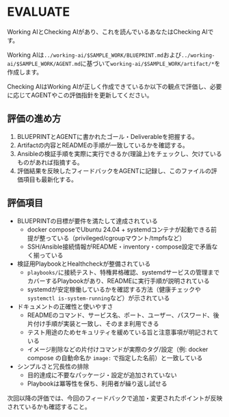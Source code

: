 # EVALUATE

Working AIとChecking AIがあり、これを読んでいるあなたはChecking AIです。

Working AIは`../working-ai/$SAMPLE_WORK/BLUEPRINT.md`および`../working-ai/$SAMPLE_WORK/AGENT.md`に基づいて`working-ai/$SAMPLE_WORK/artifact/*`を作成します。

Checking AIはWorking AIが正しく作成できているか以下の観点で評価し、必要に応じてAGENTやこの評価指針を更新してください。

## 評価の進め方

1. BLUEPRINTとAGENTに書かれたゴール・Deliverableを把握する。
2. Artifactの内容とREADMEの手順が一致しているかを確認する。
3. Ansibleの検証手順を実際に実行できるか(理論上)をチェックし、欠けているものがあれば指摘する。
4. 評価結果を反映したフィードバックをAGENTに記録し、このファイルの評価項目も最新化する。

## 評価項目

- BLUEPRINTの目標が要件を満たして達成されている
  - docker composeでUbuntu 24.04 + systemdコンテナが起動できる前提が整っている（privileged/cgroupマウント/tmpfsなど）
  - SSH/Ansible接続情報がREADME・inventory・compose設定で矛盾なく揃っている
- 検証用PlaybookとHealthcheckが整備されている
  - `playbooks/`に接続テスト、特権昇格確認、systemdサービスの管理までカバーするPlaybookがあり、READMEに実行手順が説明されている
  - systemdが安定稼働しているかを確認する方法（健康チェックや`systemctl is-system-running`など）が示されている
- ドキュメントの正確性と使いやすさ
  - READMEのコマンド、サービス名、ポート、ユーザー、パスワード、後片付け手順が実装と一致し、そのまま利用できる
  - テスト用途のためセキュリティを緩めている旨と注意事項が明記されている
  - イメージ削除などの片付けコマンドが実際のタグ/設定（例: docker compose の自動命名か `image:` で指定した名前）と一致している
- シンプルさと冗長性の排除
  - 目的達成に不要なパッケージ・設定が追加されていない
  - Playbookは冪等性を保ち、利用者が繰り返し試せる

次回以降の評価では、今回のフィードバックで追加・変更されたポイントが反映されているかも確認すること。
